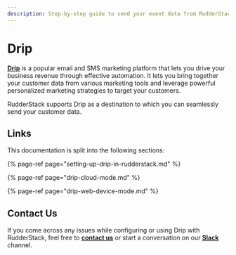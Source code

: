 ```yaml
---
description: Step-by-step guide to send your event data from RudderStack to Drip.
---
```


# Drip

[**Drip**](https://drip.com/) is a popular email and SMS marketing platform that lets you drive your business revenue through effective automation. It lets you bring together your customer data from various marketing tools and leverage powerful personalized marketing strategies to target your customers.

RudderStack supports Drip as a destination to which you can seamlessly send your customer data.

## Links

This documentation is split into the following sections:

{% page-ref page="setting-up-drip-in-rudderstack.md" %}

{% page-ref page="drip-cloud-mode.md" %}

{% page-ref page="drip-web-device-mode.md" %}

## Contact Us

If you come across any issues while configuring or using Drip with RudderStack, feel free to [**contact us**](mailto:%20docs@rudderstack.com) or start a conversation on our [**Slack**](https://resources.rudderstack.com/join-rudderstack-slack) channel.

